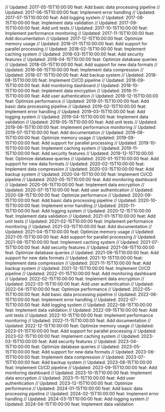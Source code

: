 // Updated: 2017-05-15T10:00:00
feat: Add basic data processing pipeline
// Updated: 2017-06-15T10:00:00
feat: Implement error handling
// Updated: 2017-07-15T10:00:00
feat: Add logging system
// Updated: 2017-08-15T10:00:00
feat: Implement data validation
// Updated: 2017-09-15T10:00:00
feat: Add unit tests
// Updated: 2017-10-15T10:00:00
feat: Implement performance monitoring
// Updated: 2017-11-15T10:00:00
feat: Add documentation
// Updated: 2017-12-15T10:00:00
feat: Optimize memory usage
// Updated: 2018-01-15T10:00:00
feat: Add support for parallel processing
// Updated: 2018-02-15T10:00:00
feat: Implement caching system
// Updated: 2018-03-15T10:00:00
feat: Add security features
// Updated: 2018-04-15T10:00:00
feat: Optimize database queries
// Updated: 2018-05-15T10:00:00
feat: Add support for new data formats
// Updated: 2018-06-15T10:00:00
feat: Implement data compression
// Updated: 2018-07-15T10:00:00
feat: Add backup system
// Updated: 2018-08-15T10:00:00
feat: Implement CI/CD pipeline
// Updated: 2018-09-15T10:00:00
feat: Add monitoring dashboard
// Updated: 2018-10-15T10:00:00
feat: Implement data encryption
// Updated: 2018-11-15T10:00:00
feat: Add user authentication
// Updated: 2018-12-15T10:00:00
feat: Optimize performance
// Updated: 2019-01-15T10:00:00
feat: Add basic data processing pipeline
// Updated: 2019-02-15T10:00:00
feat: Implement error handling
// Updated: 2019-03-15T10:00:00
feat: Add logging system
// Updated: 2019-04-15T10:00:00
feat: Implement data validation
// Updated: 2019-05-15T10:00:00
feat: Add unit tests
// Updated: 2019-06-15T10:00:00
feat: Implement performance monitoring
// Updated: 2019-07-15T10:00:00
feat: Add documentation
// Updated: 2019-08-15T10:00:00
feat: Optimize memory usage
// Updated: 2019-09-15T10:00:00
feat: Add support for parallel processing
// Updated: 2019-10-15T10:00:00
feat: Implement caching system
// Updated: 2019-11-15T10:00:00
feat: Add security features
// Updated: 2019-12-15T10:00:00
feat: Optimize database queries
// Updated: 2020-01-15T10:00:00
feat: Add support for new data formats
// Updated: 2020-02-15T10:00:00
feat: Implement data compression
// Updated: 2020-03-15T10:00:00
feat: Add backup system
// Updated: 2020-04-15T10:00:00
feat: Implement CI/CD pipeline
// Updated: 2020-05-15T10:00:00
feat: Add monitoring dashboard
// Updated: 2020-06-15T10:00:00
feat: Implement data encryption
// Updated: 2020-07-15T10:00:00
feat: Add user authentication
// Updated: 2020-08-15T10:00:00
feat: Optimize performance
// Updated: 2020-09-15T10:00:00
feat: Add basic data processing pipeline
// Updated: 2020-10-15T10:00:00
feat: Implement error handling
// Updated: 2020-11-15T10:00:00
feat: Add logging system
// Updated: 2020-12-15T10:00:00
feat: Implement data validation
// Updated: 2021-01-15T10:00:00
feat: Add unit tests
// Updated: 2021-02-15T10:00:00
feat: Implement performance monitoring
// Updated: 2021-03-15T10:00:00
feat: Add documentation
// Updated: 2021-04-15T10:00:00
feat: Optimize memory usage
// Updated: 2021-05-15T10:00:00
feat: Add support for parallel processing
// Updated: 2021-06-15T10:00:00
feat: Implement caching system
// Updated: 2021-07-15T10:00:00
feat: Add security features
// Updated: 2021-08-15T10:00:00
feat: Optimize database queries
// Updated: 2021-09-15T10:00:00
feat: Add support for new data formats
// Updated: 2021-10-15T10:00:00
feat: Implement data compression
// Updated: 2021-11-15T10:00:00
feat: Add backup system
// Updated: 2021-12-15T10:00:00
feat: Implement CI/CD pipeline
// Updated: 2022-01-15T10:00:00
feat: Add monitoring dashboard
// Updated: 2022-02-15T10:00:00
feat: Implement data encryption
// Updated: 2022-03-15T10:00:00
feat: Add user authentication
// Updated: 2022-04-15T10:00:00
feat: Optimize performance
// Updated: 2022-05-15T10:00:00
feat: Add basic data processing pipeline
// Updated: 2022-06-15T10:00:00
feat: Implement error handling
// Updated: 2022-07-15T10:00:00
feat: Add logging system
// Updated: 2022-08-15T10:00:00
feat: Implement data validation
// Updated: 2022-09-15T10:00:00
feat: Add unit tests
// Updated: 2022-10-15T10:00:00
feat: Implement performance monitoring
// Updated: 2022-11-15T10:00:00
feat: Add documentation
// Updated: 2022-12-15T10:00:00
feat: Optimize memory usage
// Updated: 2023-01-15T10:00:00
feat: Add support for parallel processing
// Updated: 2023-02-15T10:00:00
feat: Implement caching system
// Updated: 2023-03-15T10:00:00
feat: Add security features
// Updated: 2023-04-15T10:00:00
feat: Optimize database queries
// Updated: 2023-05-15T10:00:00
feat: Add support for new data formats
// Updated: 2023-06-15T10:00:00
feat: Implement data compression
// Updated: 2023-07-15T10:00:00
feat: Add backup system
// Updated: 2023-08-15T10:00:00
feat: Implement CI/CD pipeline
// Updated: 2023-09-15T10:00:00
feat: Add monitoring dashboard
// Updated: 2023-10-15T10:00:00
feat: Implement data encryption
// Updated: 2023-11-15T10:00:00
feat: Add user authentication
// Updated: 2023-12-15T10:00:00
feat: Optimize performance
// Updated: 2024-01-15T10:00:00
feat: Add basic data processing pipeline
// Updated: 2024-02-15T10:00:00
feat: Implement error handling
// Updated: 2024-03-15T10:00:00
feat: Add logging system
// Updated: 2024-04-15T10:00:00
feat: Implement data validation
